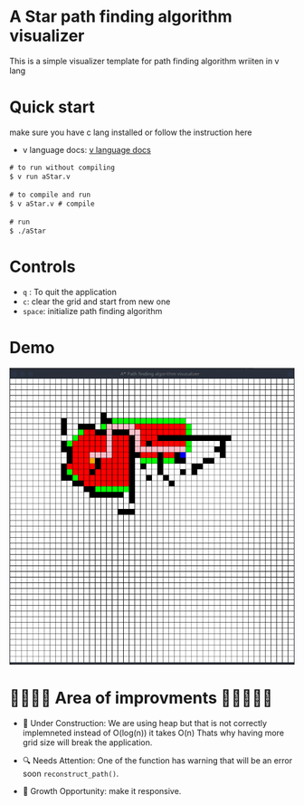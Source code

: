 # A Star path finding algorithm visualizer
This is a simple visualizer template for path finding algorithm wriiten in v lang

# Quick start 

make sure you have c lang installed or follow the instruction here 
- v language docs: [v language docs](https://github.com/vlang/v/blob/master/doc/docs.md) 
```console
# to run without compiling
$ v run aStar.v

# to compile and run 
$ v aStar.v # compile 

# run 
$ ./aStar
```

# Controls

- `q` : To quit the application
- `c`: clear the grid and start from new one 
- `space`: initialize path finding algorithm 


# Demo 
![Demo image of the algorithm](screenshots/demo.png)


# 🔴🔴🔴🔴 Area of improvments 🔴🔴🔴🔴🔴

- 🚧 Under Construction: We are using heap but that is not correctly implemneted instead of O(log(n)) it takes O(n) Thats why having more grid size will break the application.

- 🔍 Needs Attention: One of the function has warning that will be an error soon `reconstruct_path()`.

- 🌱 Growth Opportunity: make it responsive.
